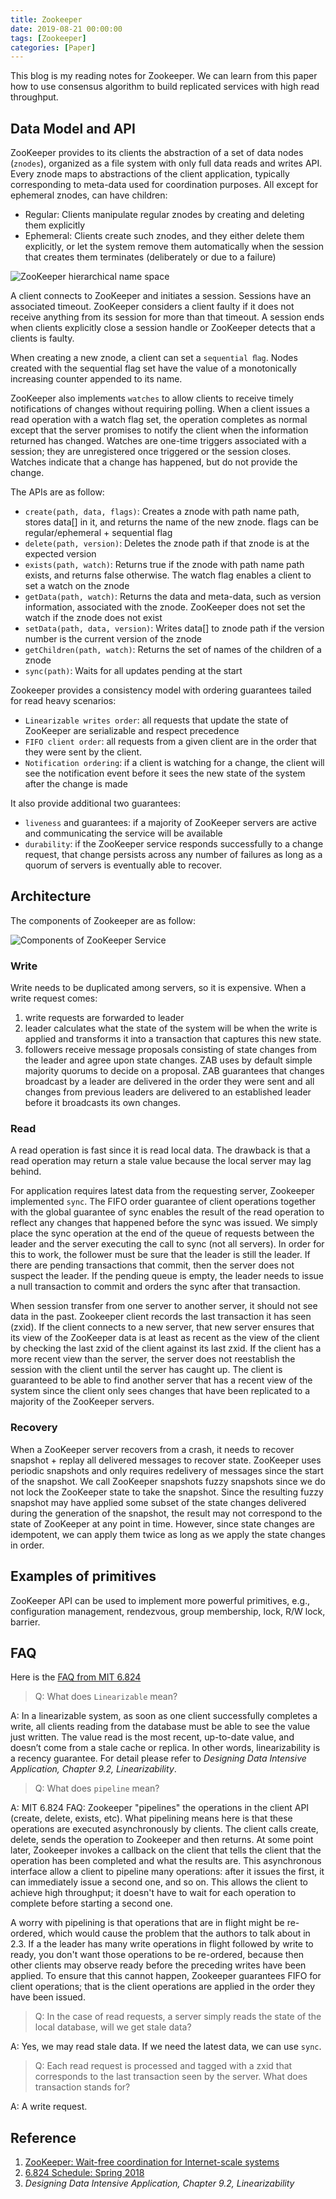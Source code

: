 ```yaml
---
title: Zookeeper
date: 2019-08-21 00:00:00
tags: [Zookeeper]
categories: [Paper]
---
```


This blog is my reading notes for Zookeeper. We can learn from this paper how to use consensus algorithm to build replicated services with high read throughput.

<!-- more -->

## Data Model and API

ZooKeeper provides to its clients the abstraction of a set of data nodes (`znodes`), organized as a file system with only full data reads and writes API. Every znode maps to abstractions of the client application, typically corresponding to meta-data used for coordination purposes. All except for ephemeral znodes, can have children:

* Regular: Clients manipulate regular znodes by creating and deleting them explicitly
* Ephemeral: Clients create such znodes, and they either delete them explicitly, or let the system remove them automatically when the session that creates them terminates (deliberately or due to a failure)

![ZooKeeper hierarchical name space](/images/Paper/ZooKeeper-hierarchical-name-space.png)

A client connects to ZooKeeper and initiates a session. Sessions have an associated timeout. ZooKeeper considers a client faulty if it does not receive anything from its session for more than that timeout. A session ends when clients explicitly close a session handle or ZooKeeper detects that a clients is faulty.

When creating a new znode, a client can set a `sequential ﬂag`. Nodes created with the sequential flag set have the value of a monotonically increasing counter appended to its name.

ZooKeeper also implements `watches` to allow clients to receive timely notifications of changes without requiring polling. When a client issues a read operation with a watch flag set, the operation completes as normal except that the server promises to notify the client when the information returned has changed. Watches are one-time triggers associated with a session; they are unregistered once triggered or the session closes. Watches indicate that a change has happened, but do not provide the change.

The APIs are as follow:

* `create(path, data, flags)`: Creates a znode with path name path, stores data[] in it, and returns the name of the new znode. flags can be regular/ephemeral +  sequential flag
* `delete(path, version)`: Deletes the znode path if that znode is at the expected version
* `exists(path, watch)`: Returns true if the znode with path name path exists, and returns false otherwise. The watch flag enables a client to set a watch on the znode
* `getData(path, watch)`: Returns the data and meta-data, such as version information, associated with the znode. ZooKeeper does not set the watch if the znode does not exist
* `setData(path, data, version)`: Writes data[] to znode path if the version number is the current version of the znode
* `getChildren(path, watch)`: Returns the set of names of the children of a znode
* `sync(path)`: Waits for all updates pending at the start

Zookeeper provides a consistency model with ordering guarantees tailed for read heavy scenarios:

* `Linearizable writes order`: all requests that update the state of ZooKeeper are serializable and respect precedence
* `FIFO client order`: all requests from a given client are in the order that they were sent by the client.
* `Notification ordering`: if a client is watching for a change, the client will see the notification event before it sees the new state of the system after the change is made

It also provide additional two guarantees:

* `liveness` and  guarantees: if a majority of ZooKeeper servers are active and communicating the service will be available
* `durability`: if the ZooKeeper service responds successfully to a change request, that change persists across any number of failures as long as a quorum of servers is eventually able to recover.

## Architecture

The components of Zookeeper are as follow:

![Components of ZooKeeper Service](/images/Paper/Zookeeper-Components.png)

### Write

Write needs to be duplicated among servers, so it is expensive. When a write request comes:

1. write requests are forwarded to leader
2. leader calculates what the state of the system will be when the write is applied and transforms it into a transaction that captures this new state.
3. followers receive message proposals consisting of state changes from the leader and agree upon state changes. ZAB uses by default simple majority quorums to decide on a proposal. ZAB guarantees that changes broadcast by a leader are delivered in the order they were sent and all changes from previous leaders are delivered to an established leader before it broadcasts its own changes.

### Read

A read operation is fast since it is read local data. The drawback is that a read operation may return a stale value because the local server may lag behind.

For application requires latest data from the requesting server, Zookeeper implemented `sync`. The FIFO order guarantee of client operations together with the global guarantee of sync enables the result of the read operation to reflect any changes that happened before the sync was issued. We simply place the sync operation at the end of the queue of requests between the leader and the server executing the call to sync (not all servers). In order for this to work, the follower must be sure that the leader is still the leader. If there are pending transactions that commit, then the server does not suspect the leader. If the pending queue is empty, the leader needs to issue a null transaction to commit and orders the sync after that transaction.

When session transfer from one server to another server, it should not see data in the past. Zookeeper client records the last transaction it has seen (zxid). If the client connects to a new server, that new server ensures that its view of the ZooKeeper data is at least as recent as the view of the client by checking the last zxid of the client against its last zxid. If the client has a more recent view than the server, the server does not reestablish the session with the client until the server has caught up. The client is guaranteed to be able to find another server that has a recent view of the system since the client only sees changes that have been replicated to a majority of the ZooKeeper servers.

### Recovery

When a ZooKeeper server recovers from a crash, it needs to recover snapshot + replay all delivered messages to recover state. ZooKeeper uses periodic snapshots and only requires redelivery of messages since the start of the snapshot. We call ZooKeeper snapshots fuzzy snapshots since we do not lock the ZooKeeper state to take the snapshot. Since the resulting fuzzy snapshot may have applied some subset of the state changes delivered during the generation of the snapshot, the result may not correspond to the state of ZooKeeper at any point in time. However, since state changes are idempotent, we can apply them twice as long as we apply the state changes in order.

## Examples of primitives

ZooKeeper API can be used to implement more powerful primitives, e.g., configuration management, rendezvous, group membership, lock, R/W lock, barrier.

## FAQ

Here is the [FAQ from MIT 6.824](https://pdos.csail.mit.edu/6.824/papers/zookeeper-faq.txt)

> Q: What does `Linearizable` mean?

A: In a linearizable system, as soon as one client successfully completes a write, all clients reading from the database must be able to see the value just written. The value read is the most recent, up-to-date value, and doesn’t come from a stale cache or replica. In other words, linearizability is a recency guarantee. For detail please refer to _Designing Data Intensive Application, Chapter 9.2, Linearizability_.

> Q: What does `pipeline` mean?

A: MIT 6.824 FAQ: Zookeeper "pipelines" the operations in the client API (create, delete, exists, etc). What pipelining means here is that these operations are executed asynchronously by clients. The client calls create, delete, sends the operation to Zookeeper and then returns. At some point later, Zookeeper invokes a callback on the client that tells the client that the operation has been completed and what the results are. This asynchronous interface allow a client to pipeline many operations: after it issues the first, it can immediately issue a
second one, and so on. This allows the client to achieve high throughput; it doesn't have to wait for each operation to complete before starting a second one.

A worry with pipelining is that operations that are in flight might be re-ordered, which would cause the problem that the authors to talk about in 2.3. If a the leader has many write operations in flight followed by write to ready, you don't want those operations to be re-ordered, because then other clients may observe ready before the preceding writes have been applied. To ensure that this cannot happen, Zookeeper guarantees FIFO for client operations; that is the client operations are applied in the order they have been issued.

> Q: In the case of read requests, a server simply reads the state of the local database, will we get stale data?

A: Yes, we may read stale data. If we need the latest data, we can use `sync`.

> Q: Each read request is processed and tagged with a zxid that corresponds to the last transaction seen by the server. What does transaction stands for?

A: A write request.

## Reference

1. [ZooKeeper: Wait-free coordination for Internet-scale systems](https://pdos.csail.mit.edu/6.824/papers/zookeeper.pdf)  
2. [6.824 Schedule: Spring 2018](https://pdos.csail.mit.edu/6.824/schedule.html)  
3. _Designing Data Intensive Application, Chapter 9.2, Linearizability_  

